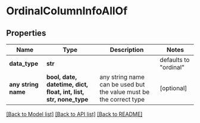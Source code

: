 # OrdinalColumnInfoAllOf


## Properties
Name | Type | Description | Notes
------------ | ------------- | ------------- | -------------
**data_type** | **str** |  | defaults to "ordinal"
**any string name** | **bool, date, datetime, dict, float, int, list, str, none_type** | any string name can be used but the value must be the correct type | [optional]

[[Back to Model list]](../README.md#documentation-for-models) [[Back to API list]](../README.md#documentation-for-api-endpoints) [[Back to README]](../README.md)


